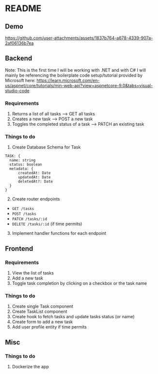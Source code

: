# README

## Demo
https://github.com/user-attachments/assets/1837b764-a678-4339-907a-2af06136b7ea




## Backend

Note: This is the first time I will be working with .NET and with C#
I will mainly be referencing the boilerplate code setup/tutorial provided by Microsoft here: https://learn.microsoft.com/en-us/aspnet/core/tutorials/min-web-api?view=aspnetcore-9.0&tabs=visual-studio-code

### Requirements

1. Returns a list of all tasks --> GET all tasks
2. Creates a new task --> POST a new task
3. Toggles the completed status of a task --> PATCH an existing task

### Things to do

1. Create Database Schema for Task

```
TASK: {
  name: string
  status: boolean
  metadata: {
      createdAt: Date
      updatedAt: Date
      deletedAt?: Date
  }
}
```

2. Create router endpoints

- `GET /tasks`
- `POST /tasks`
- `PATCH /tasks/:id`
- `DELETE /tasks/:id` (if time permits)

3. Implement handler functions for each endpoint

## Frontend

### Requirements

1. View the list of tasks
2. Add a new task
3. Toggle task completion by clicking on a checkbox or the task name

### Things to do

1. Create single Task component
2. Create TaskList component
3. Create hook to fetch tasks and update tasks status (or name)
4. Create form to add a new task
5. Add user profile entity if time permits

## Misc

### Things to do

1. Dockerize the app
